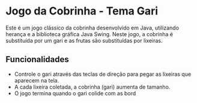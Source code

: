 # Jogo da Cobrinha - Tema Gari

Este é um jogo clássico da cobrinha desenvolvido em Java, utilizando herança e a biblioteca gráfica Java Swing. Neste jogo, a cobrinha é substituída por um gari e as frutas são substituídas por lixeiras.

## Funcionalidades

- Controle o gari através das teclas de direção para pegar as lixeiras que aparecem na tela.
- A cada lixeira coletada, a cobrinha (gari) aumenta de tamanho.
- O jogo termina quando o gari colide com as bord

